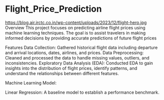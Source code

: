 # Flight_Price_Prediction


https://blog.air.irctc.co.in/wp-content/uploads/2023/12/flight-hero.jpg
Overview
This project focuses on predicting airline flight prices using machine learning techniques. The goal is to assist travelers in making informed decisions by providing accurate predictions of future flight prices

Features
Data Collection: Gathered historical flight data including departure and arrival locations, dates, airlines, and prices.
Data Preprocessing: Cleaned and processed the data to handle missing values, outliers, and inconsistencies.
Exploratory Data Analysis (EDA): Conducted EDA to gain insights into the distribution of flight prices, identify patterns, and understand the relationships between different features.

Machine Learning Model:

Linear Regression: A baseline model to establish a performance benchmark.

